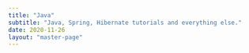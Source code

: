 ```yaml
---
title: "Java"
subtitle: "Java, Spring, Hibernate tutorials and everything else."
date: 2020-11-26
layout: "master-page"
---
```

